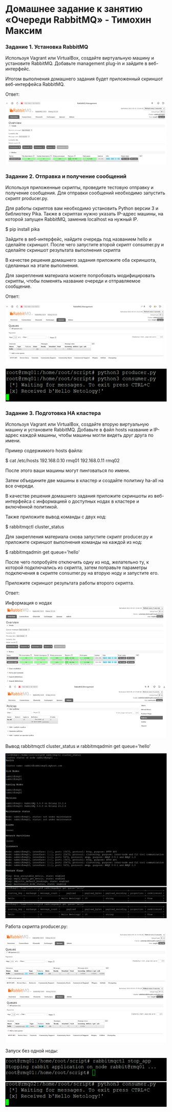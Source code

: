 # Домашнее задание к занятию «Очереди RabbitMQ» - Тимохин Максим

### Задание 1. Установка RabbitMQ

Используя Vagrant или VirtualBox, создайте виртуальную машину и установите RabbitMQ. Добавьте management plug-in и зайдите в веб-интерфейс.

Итогом выполнения домашнего задания будет приложенный скриншот веб-интерфейса RabbitMQ.

Ответ:

![1](https://github.com/MrAgrippa/bd-ib-homework/blob/main/img/11-04/1r.PNG)


### Задание 2. Отправка и получение сообщений

Используя приложенные скрипты, проведите тестовую отправку и получение сообщения. Для отправки сообщений необходимо запустить скрипт producer.py.

Для работы скриптов вам необходимо установить Python версии 3 и библиотеку Pika. Также в скриптах нужно указать IP-адрес машины, на которой запущен RabbitMQ, заменив localhost на нужный IP.

$ pip install pika

Зайдите в веб-интерфейс, найдите очередь под названием hello и сделайте скриншот. После чего запустите второй скрипт consumer.py и сделайте скриншот результата выполнения скрипта

В качестве решения домашнего задания приложите оба скриншота, сделанных на этапе выполнения.

Для закрепления материала можете попробовать модифицировать скрипты, чтобы поменять название очереди и отправляемое сообщение.

Ответ:

![2](https://github.com/MrAgrippa/bd-ib-homework/blob/main/img/11-04/2r.PNG)

![3](https://github.com/MrAgrippa/bd-ib-homework/blob/main/img/11-04/3.PNG)

### Задание 3. Подготовка HA кластера

Используя Vagrant или VirtualBox, создайте вторую виртуальную машину и установите RabbitMQ. Добавьте в файл hosts название и IP-адрес каждой машины, чтобы машины могли видеть друг друга по имени.

Пример содержимого hosts файла:

$ cat /etc/hosts
192.168.0.10 rmq01
192.168.0.11 rmq02

После этого ваши машины могут пинговаться по имени.

Затем объедините две машины в кластер и создайте политику ha-all на все очереди.

В качестве решения домашнего задания приложите скриншоты из веб-интерфейса с информацией о доступных нодах в кластере и включённой политикой.

Также приложите вывод команды с двух нод:

$ rabbitmqctl cluster_status

Для закрепления материала снова запустите скрипт producer.py и приложите скриншот выполнения команды на каждой из нод:

$ rabbitmqadmin get queue='hello'

После чего попробуйте отключить одну из нод, желательно ту, к которой подключались из скрипта, затем поправьте параметры подключения в скрипте consumer.py на вторую ноду и запустите его.

Приложите скриншот результата работы второго скрипта.

Ответ:

Информация о нодах
![4](https://github.com/MrAgrippa/bd-ib-homework/blob/main/img/11-04/4.PNG)

Вывод rabbitmqctl cluster_status и rabbitmqadmin get queue='hello'

![5](https://github.com/MrAgrippa/bd-ib-homework/blob/main/img/11-04/5.PNG)
![6](https://github.com/MrAgrippa/bd-ib-homework/blob/main/img/11-04/6.PNG)
![7](https://github.com/MrAgrippa/bd-ib-homework/blob/main/img/11-04/6.PNG)

Работа скрипта producer.py:

![8](https://github.com/MrAgrippa/bd-ib-homework/blob/main/img/11-04/8.PNG)
![9](https://github.com/MrAgrippa/bd-ib-homework/blob/main/img/11-04/9.PNG)

Запуск без одной ноды:

![10](https://github.com/MrAgrippa/bd-ib-homework/blob/main/img/11-04/10.PNG)
![11](https://github.com/MrAgrippa/bd-ib-homework/blob/main/img/11-04/11.PNG)



